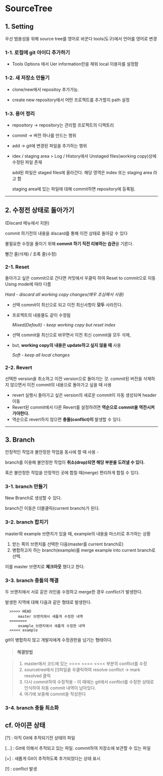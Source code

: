 # **SourceTree**

## 1\. Setting

우선 범용성을 위해 source tree를 영어로 바꾼다 tools(도구)에서 언어를 영어로 변경

### 1-1\. 로컬에 git 아이디 추가하기

- Tools Options 에서 Uer information란을 채워 local 이용자를 설정함

### 1-2\. 새 저장소 만들기

- clone/new에서 repositoy 추가가능.

- create new repository에서 어떤 프로젝트를 추가할지 path 설정

### 1-3\. 용어 정리

- repository -> repository는 관리할 프로젝트의 디렉토리

- commit -> 버전 하나를 만드는 행위

- add -> git에 변경된 파일을 추가하는 행위

- idex / staging area > Log / History에서 Unstaged files(working copy)상에 수정된 파일 존재

  add된 파일은 staged files에 올라간다. 해당 영역은 index 또는 staging area 라고 함

  staging area에 있는 파일에 대해 commit하면 repository에 등록됨.

--------------------------------------------------------------------------------

## 2\. 수정전 상태로 돌아가기

(Discard 메뉴에서 지원)

commit 하기전의 내용을 discard를 통해 이전 상태로 돌아갈 수 있다

불필요한 수정을 줄이기 위해 **commit 하기 직전 리뷰하는 습관**을 기른다.

빨간 줄(삭제) / 초록 줄(수정)

### 2-1\. Reset

돌아가고 싶은 commit으로 간다면 커밋에서 우클릭 하여 Reset to commit으로 이동 Using mode에 따라 다름

_Hard - discard all working copy changes(매우 조심해서 사용)_

- 선택 commit이 최신으로 되고 이전 최신사항이 **모두** 사라진다.

- 프로젝트의 내용물도 같이 수정됨

  _Mixed(Default) - keep working copy but reset index_

- 선택 commit을 최신으로 바꾸면서 이전 최신 commit을 모두 삭제,

- but, **working copy의 내용은 update하고 싶지 않을 때** 사용

  _Soft - keep all local changes_

### 2-2\. Revert

선택한 version을 취소하고 이전 version으로 돌아가는 것. commit된 버전을 삭제하지 않으면서 이전 commit의 내용으로 돌아가고 싶을 때 사용

- revert 실행시 돌아가고 싶은 version의 새로운 commit이 자동 생성되며 header 이동
- Revert된 commit에서 다른 Revert를 설정하려면 **역순으로 commit을 역전시켜 가야한다.**
- 역순으로 revert하지 않으면 **충돌(conflict)이** 발생할 수 있다.

--------------------------------------------------------------------------------

## 3\. Branch

안정적인 작업과 불안정한 작업을 동시에 할 때 사용 -

branch를 이용해 불안정한 작업이 **취소(drop)되면 해당 부분을 도려낼 수 있다.**

혹은 불안정한 작업을 안정적인 곳에 합칠 때(merge) 편리하게 합칠 수 있다.

### 3-1\. branch 만들기

New Branch로 생성할 수 있다.

branch간 이동은 더블클릭(current branch)가 된다.

### 3-2\. branch 합치기

master와 example 브랜치가 있을 때, example의 내용을 마스터로 추가하는 상황

1. 받는 쪽의 브랜치를 선택한 다음(master를 current branch로)
2. 병합하고자 하는 branch(example)를 merge example into current branch로 선택.

  이를 master 브랜치로 **체크아웃** 했다고 한다.

### 3-3\. branch 충돌의 해결

두 브랜치에서 서로 같은 라인을 수정하고 merge한 경우 conflict가 발생한다.

발생한 지역에 대해 다음과 같은 형태로 발생한다.

```
  >>>>> HEAD
      master 브랜치에서 새롭게 수정한 내역
  ========
      example 브랜치에서 새롭게 수정한 내역
  <<<<< example
```

git이 병합하지 않고 개발자에게 수정권한을 넘기는 형태이다.

> #### 해결방법

> 1. master에서 코드에 있는 >>>> ==== \<\<\<< 부분의 conflict를 수정
> 2. sourcetree에서 [!]파일을 우클릭하여 resolve conflict -> mark resolved 클릭
> 3. 다시 commit하여 수정적용 - 이 때에는 git에서 conflict를 수정한 상태로 인식하여 자동 commit 내역이 남아있다.
> 4. 여기에 보충해 commit을 작성한다

### 3-4\. branch 충돌 최소화

## cf. 아이콘 상태

[?] : 아직 Git에 추적되기전 상태의 파일

[...] : Git에 의해서 추적되고 있는 파일. commit하여 저장소에 보관할 수 있는 파일

[+] : 새롭게 Git이 추적하도록 추가되었다는 상태 표시

[!] : conflict 발생
